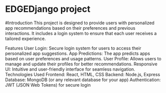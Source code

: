 # EDGEDjango project
#Introduction
This project is designed to provide users with personalized app recommendations based on their preferences and previous interactions. It includes a login system to ensure that each user receives a tailored experience.

Features
User Login: Secure login system for users to access their personalized app suggestions.
App Predictions: The app predicts apps based on user preferences and usage patterns.
User Profile: Allows users to manage and update their profiles for better recommendations.
Responsive UI: Intuitive and user-friendly interface for seamless navigation.
Technologies Used
Frontend: React, HTML, CSS
Backend: Node.js, Express
Database: MongoDB (or any relevant database for your app)
Authentication: JWT (JSON Web Tokens) for secure login
